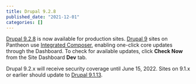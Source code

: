 ```yaml
---
title: Drupal 9.2.8
published_date: "2021-12-01"
categories: []
---
```

[Drupal 9.2.8](https://www.drupal.org/project/drupal/releases/9.2.8) is now available for production sites. [Drupal 9](/drupal) sites on Pantheon use [Integrated Composer](/guides/integrated-composer), enabling one-click core updates through the Dashboard. To check for available updates, click **Check Now** from the Site Dashboard **Dev** tab.

Drupal 9.2.x will receive security coverage until June 15, 2022. Sites on 9.1.x or earlier should update to [Drupal 9.1.13](https://www.drupal.org/project/drupal/releases/9.1.11).
